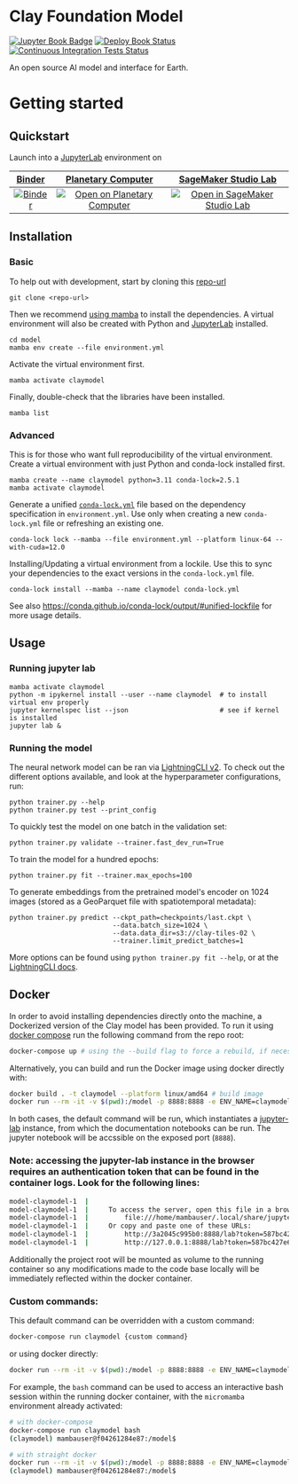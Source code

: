 # Clay Foundation Model

[![Jupyter Book Badge](https://jupyterbook.org/badge.svg)](https://clay-foundation.github.io/model)
[![Deploy Book Status](https://github.com/Clay-foundation/model/actions/workflows/deploy-docs.yml/badge.svg)](https://github.com/Clay-foundation/model/actions/workflows/deploy-docs.yml)
[![Continuous Integration Tests Status](https://github.com/Clay-foundation/model/actions/workflows/test.yml/badge.svg)](https://github.com/Clay-foundation/model/actions/workflows/test.yml)

An open source AI model and interface for Earth.

# Getting started

## Quickstart

Launch into a [JupyterLab](https://jupyterlab.readthedocs.io) environment on

| [Binder](https://mybinder.readthedocs.io/en/latest) | [Planetary Computer](https://planetarycomputer.microsoft.com) | [SageMaker Studio Lab](https://studiolab.sagemaker.aws) |
|:--:|:--:|:--:|
| [![Binder](https://mybinder.org/badge_logo.svg)](https://mybinder.org/v2/gh/Clay-foundation/model/main) | [![Open on Planetary Computer](https://img.shields.io/badge/Open-Planetary%20Computer-black?style=flat&logo=microsoft)](https://pccompute.westeurope.cloudapp.azure.com/compute/hub/user-redirect/git-pull?repo=https%3A%2F%2Fgithub.com%2FClay-foundation%2Fmodel&urlpath=lab%2Ftree%2Fmodel%2Fplaceholder.ipynb&branch=main) | [![Open in SageMaker Studio Lab](https://studiolab.sagemaker.aws/studiolab.svg)](https://studiolab.sagemaker.aws/import/github/Clay-foundation/model/blob/main/placeholder.ipynb) |

## Installation

### Basic

To help out with development, start by cloning this [repo-url](/../../)

    git clone <repo-url>

Then we recommend [using mamba](https://mamba.readthedocs.io/en/latest/installation.html)
to install the dependencies.
A virtual environment will also be created with Python and
[JupyterLab](https://github.com/jupyterlab/jupyterlab) installed.

    cd model
    mamba env create --file environment.yml

Activate the virtual environment first.

    mamba activate claymodel

Finally, double-check that the libraries have been installed.

    mamba list

### Advanced

This is for those who want full reproducibility of the virtual environment.
Create a virtual environment with just Python and conda-lock installed first.

    mamba create --name claymodel python=3.11 conda-lock=2.5.1
    mamba activate claymodel

Generate a unified [`conda-lock.yml`](https://github.com/conda/conda-lock) file
based on the dependency specification in `environment.yml`. Use only when
creating a new `conda-lock.yml` file or refreshing an existing one.

    conda-lock lock --mamba --file environment.yml --platform linux-64 --with-cuda=12.0

Installing/Updating a virtual environment from a lockile. Use this to sync your
dependencies to the exact versions in the `conda-lock.yml` file.

    conda-lock install --mamba --name claymodel conda-lock.yml

See also https://conda.github.io/conda-lock/output/#unified-lockfile for more
usage details.

## Usage

### Running jupyter lab

    mamba activate claymodel
    python -m ipykernel install --user --name claymodel  # to install virtual env properly
    jupyter kernelspec list --json                       # see if kernel is installed
    jupyter lab &


### Running the model

The neural network model can be ran via
[LightningCLI v2](https://pytorch-lightning.medium.com/introducing-lightningcli-v2supercharge-your-training-c070d43c7dd6).
To check out the different options available, and look at the hyperparameter
configurations, run:

    python trainer.py --help
    python trainer.py test --print_config

To quickly test the model on one batch in the validation set:

    python trainer.py validate --trainer.fast_dev_run=True

To train the model for a hundred epochs:

    python trainer.py fit --trainer.max_epochs=100

To generate embeddings from the pretrained model's encoder on 1024 images
(stored as a GeoParquet file with spatiotemporal metadata):

    python trainer.py predict --ckpt_path=checkpoints/last.ckpt \
                              --data.batch_size=1024 \
                              --data.data_dir=s3://clay-tiles-02 \
                              --trainer.limit_predict_batches=1

More options can be found using `python trainer.py fit --help`, or at the
[LightningCLI docs](https://lightning.ai/docs/pytorch/2.1.0/cli/lightning_cli.html).

## Docker

In order to avoid installing dependencies directly onto the machine, a Dockerized version of the Clay model has been provided. To run it using [docker compose](https://docs.docker.com/compose/) run the following command from the repo root:
```bash
docker-compose up # using the --build flag to force a rebuild, if necessary
```

Alternatively, you can build and run the Docker image using docker directly with:
```bash
docker build . -t claymodel --platform linux/amd64 # build image
docker run --rm -it -v $(pwd):/model -p 8888:8888 -e ENV_NAME=claymodel --platform linux/amd64 claymodel:latest # run container
```

In both cases, the default command will be run, which instantiates a [jupyter-lab](https://jupyterlab.readthedocs.io/en/stable/getting_started/starting.html) instance, from which the documentation notebooks can be run. The jupyter notebook will be accssible on the exposed port (`8888`).
### Note: accessing the jupyter-lab instance in the browser requires an authentication token that can be found in the container logs. Look for the following lines:
```bash
model-claymodel-1  |
model-claymodel-1  |     To access the server, open this file in a browser:
model-claymodel-1  |         file:///home/mambauser/.local/share/jupyter/runtime/jpserver-1-open.html
model-claymodel-1  |     Or copy and paste one of these URLs:
model-claymodel-1  |         http://3a2045c995b0:8888/lab?token=587bc427e6a84b14bae0f4783567e792cfb3b95e6131f569
model-claymodel-1  |         http://127.0.0.1:8888/lab?token=587bc427e6a84b14bae0f4783567e792cfb3b95e6131f569
```

Additionally the project root will be mounted as volume to the running container so any modifications made to the code base locally will be immediately reflected within the docker container.

### Custom commands:

This default command can be overridden with a custom command:
```bash
docker-compose run claymodel {custom command}
```
or using docker directly:
```bash
docker run --rm -it -v $(pwd):/model -p 8888:8888 -e ENV_NAME=claymodel --platform linux/amd64 claymodel:latest {custom command}
```

For example, the `bash` command can be used to access an interactive bash session within the running docker container, with the `micromamba` environment already activated:
```bash
# with docker-compose
docker-compose run claymodel bash
(claymodel) mambauser@f04261284e87:/model$
```
```bash
# with straight docker
docker run --rm -it -v $(pwd):/model -p 8888:8888 -e ENV_NAME=claymodel --platform linux/amd64 claymodel:latest bash
(claymodel) mambauser@f04261284e87:/model$
```
